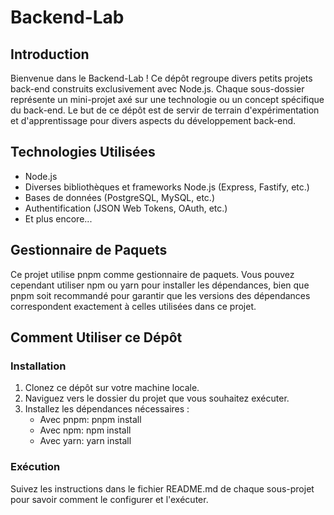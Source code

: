 # Backend-Lab

## Introduction
Bienvenue dans le Backend-Lab ! Ce dépôt regroupe divers petits projets back-end construits exclusivement avec Node.js. Chaque sous-dossier représente un mini-projet axé sur une technologie ou un concept spécifique du back-end. Le but de ce dépôt est de servir de terrain d'expérimentation et d'apprentissage pour divers aspects du développement back-end.

## Technologies Utilisées
- Node.js
- Diverses bibliothèques et frameworks Node.js (Express, Fastify, etc.)
- Bases de données (PostgreSQL, MySQL, etc.)
- Authentification (JSON Web Tokens, OAuth, etc.)
- Et plus encore...

## Gestionnaire de Paquets
Ce projet utilise pnpm comme gestionnaire de paquets. Vous pouvez cependant utiliser npm ou yarn pour installer les dépendances, bien que pnpm soit recommandé pour garantir que les versions des dépendances correspondent exactement à celles utilisées dans ce projet.

## Comment Utiliser ce Dépôt

### Installation

1. Clonez ce dépôt sur votre machine locale.
2. Naviguez vers le dossier du projet que vous souhaitez exécuter.
3. Installez les dépendances nécessaires :
    - Avec pnpm: pnpm install
    - Avec npm: npm install
    - Avec yarn: yarn install

### Exécution
Suivez les instructions dans le fichier README.md de chaque sous-projet pour savoir comment le configurer et l'exécuter.
